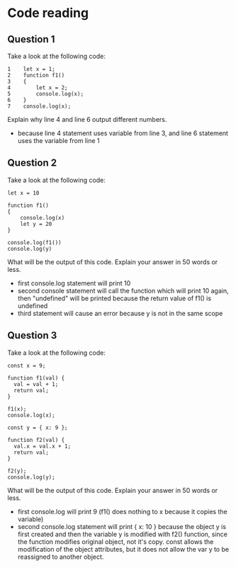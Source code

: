 # Code reading

## Question 1

Take a look at the following code:

```
1    let x = 1;
2    function f1() 
3    {
4        let x = 2;
5        console.log(x);
6    }
7    console.log(x);
```

Explain why line 4 and line 6 output different numbers.
 - because line 4 statement uses variable from line 3, and line 6 statement uses the variable from line 1

## Question 2

Take a look at the following code:

```
let x = 10

function f1()
{
    console.log(x)
    let y = 20
}

console.log(f1())
console.log(y)
```

What will be the output of this code. Explain your answer in 50 words or less.
- first console.log statement will print 10
- second console statement will call the function which will print 10 again, then "undefined" will be printed because the return value of f1() is undefined
- third statement will cause an error because y is not in the same scope

## Question 3

Take a look at the following code:

```
const x = 9;

function f1(val) {
  val = val + 1;
  return val;
}

f1(x);
console.log(x);

const y = { x: 9 };

function f2(val) {
  val.x = val.x + 1;
  return val;
}

f2(y);
console.log(y);
```

What will be the output of this code. Explain your answer in 50 words or less.
- first console.log will print 9 (f1() does nothing to x because it copies the variable)
- second console.log statement will print { x: 10 } because the object y is first created and then the variable y is modified with f2() function, since the function modifies original object, not it's copy. 
  const allows the modification of the object attributes, but it does not allow the var y to be reassigned to another object.
